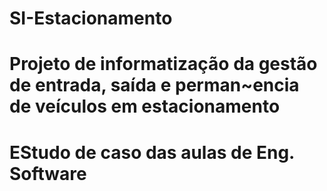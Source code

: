 # SI-Estacionamento
# Projeto de informatização da gestão de entrada, saída e perman~encia de veículos em estacionamento 
# EStudo de caso das aulas de Eng. Software
